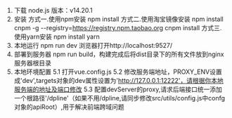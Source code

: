
1. 下载
    node.js 版本：v14.20.1
2. 安装
    方式一.使用npm安装
npm install
    方式二.使用淘宝镜像安装
        npm install cnpm -g --registry=https://registry.npm.taobao.org
        cnpm install
    方式三.使用yarn安装
        npm install
        yarn
3. 本地运行
        npm run dev
        浏览器打开http://localhost:9527/
4. 部署到服务器
        npm run build，构建完成后将dist目录下的所有文件放到nginx服务器根目录
5. 本地环境配置
    5.1 打开vue.config.js
    5.2 修改服务端地址，PROXY_ENV设置成'dev',targets对象的dev属性设置为'http://127.0.0.1:12222'，请根据你本地服务端的地址及端口修改
    5.3 配置devServer的proxy,请求后端接口统一添加一个根路径'/dpline'（如果不用/dpline,请同步修改src/utils/config.js中confg对象的apiRoot）,用于解决前端跨域问题
    